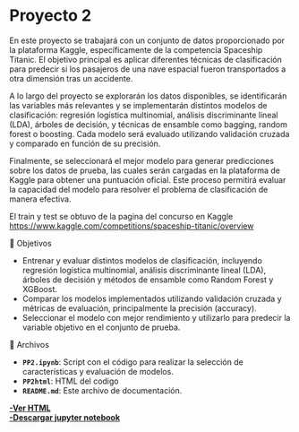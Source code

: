 # Proyecto 2 

En este proyecto se trabajará con un conjunto de datos proporcionado por la plataforma Kaggle, específicamente de la competencia Spaceship Titanic. El objetivo principal es aplicar diferentes técnicas de clasificación para predecir si los pasajeros de una nave espacial fueron transportados a otra dimensión tras un accidente.

A lo largo del proyecto se explorarán los datos disponibles, se identificarán las variables más relevantes y se implementarán distintos modelos de clasificación: regresión logística multinomial, análisis discriminante lineal (LDA), árboles de decisión, y técnicas de ensamble como bagging, random forest o boosting. Cada modelo será evaluado utilizando validación cruzada y comparado en función de su precisión.

Finalmente, se seleccionará el mejor modelo para generar predicciones sobre los datos de prueba, las cuales serán cargadas en la plataforma de Kaggle para obtener una puntuación oficial. Este proceso permitirá evaluar la capacidad del modelo para resolver el problema de clasificación de manera efectiva.

El train y test se obtuvo de la pagina del concurso en Kaggle
https://www.kaggle.com/competitions/spaceship-titanic/overview

🎯 Objetivos

- Entrenar y evaluar distintos modelos de clasificación, incluyendo regresión logística multinomial, análisis discriminante lineal (LDA), árboles de decisión y métodos de ensamble como Random Forest y XGBoost.
- Comparar los modelos implementados utilizando validación cruzada y métricas de evaluación, principalmente la precisión (accuracy).
- Seleccionar el modelo con mejor rendimiento y utilizarlo para predecir la variable objetivo en el conjunto de prueba.


📂 Archivos
- **`PP2.ipynb`**: Script con el código para realizar la selección de características y evaluación de modelos.
- **`PP2html`**: HTML del codigo 
- **`README.md`**: Este archivo de documentación.

**[-Ver HTML](PP2.html)**    
**[-Descargar jupyter notebook](PP2.ipynb)**  

